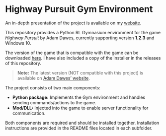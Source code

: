 # Highway Pursuit Gym Environment

An in-depth presentation of the project is available on my [website](https://nilsruet.github.io/projects/highway-pursuit-rl/).

This repository provides a Python RL Gymnasium environment for the game *Highway Pursuit* by Adam Dawes, currently supporting version **1.2.3** and Windows 10.

The version of the game that is compatible with the game can be downloaded [here](http://retrospec.sgn.net/files/HighwayPursuit1_2.exe). I have also included a copy of the installer in the releases of this repository.

> **Note:** The latest version (NOT compatible with this project) is available on [Adam Dawes’ website](https://adamdawes.com/games/highway-pursuit.html).

The project consists of two main components:

- **Python package:** Implements the Gym environment and handles sending commands/actions to the game.
- **Mod/DLL:** Injected into the game to enable server functionality for communication.

Both components are required and should be installed together. Installation instructions are provided in the README files located in each subfolder.
